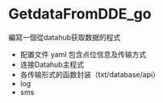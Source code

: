 # GetdataFromDDE_go
編寫一個從datahub获取数据的程式
- 配置文件 yaml  包含点位信息及传输方式
- 连接Datahub主程式
- 各传输形式的函数封装（txt/database/api）
- log
- sms
